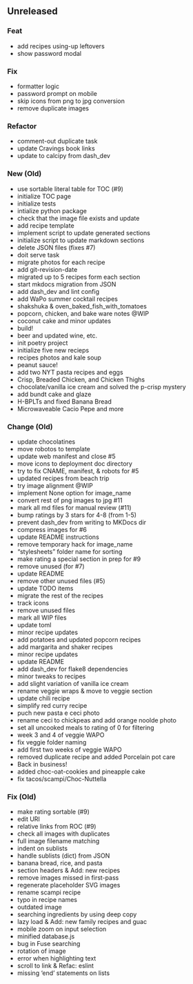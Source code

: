 ## Unreleased

### Feat

- add recipes using-up leftovers
- show password modal

### Fix

- formatter logic
- password prompt on mobile
- skip icons from png to jpg conversion
- remove duplicate images

### Refactor

- comment-out duplicate task
- update Cravings book links
- update to calcipy from dash_dev

### New (Old)

- use sortable literal table for TOC (#9)
- initialize TOC page
- initialize tests
- intialize python package
- check that the image file exists and update
- add recipe template
- implement script to update generated sections
- initialize script to update markdown sections
- delete JSON files (fixes #7)
- doit serve task
- migrate photos for each recipe
- add git-revision-date
- migrated up to 5 recipes form each section
- start mkdocs migration from JSON
- add dash_dev and lint config
- add WaPo summer cocktail recipes
- shakshuka & oven_baked_fish_with_tomatoes
- popcorn, chicken, and bake ware notes @WIP
- coconut cake and minor updates
- build!
- beer and updated wine, etc.
- init poetry project
- initialize five new recieps
- recipes photos and kale soup
- peanut sauce!
- add two NYT pasta recipes and eggs
- Crisp, Breaded Chicken, and Chicken Thighs
- chocolate/vanilla ice cream and solved the p-crisp mystery
- add bundt cake and glaze
- H-BPLTs and fixed Banana Bread
- Microwaveable Cacio Pepe and more

### Change (Old)

- update chocolatines
- move robotos to template
- update web manifest and close #5
- move icons to deployment doc directory
- try to fix CNAME, manifest, & robots for #5
- updated recipes from beach trip
- try image alignment @WIP
- implement None option for image_name
- convert rest of png images to jpg #11
- mark all md files for manual review (#11)
- bump ratings by 3 stars for 4-8 (from 1-5)
- prevent dash_dev from writing to MKDocs dir
- compress images for #6
- update README instructions
- remove temporary hack for image_name
- “stylesheets” folder name for sorting
- make rating a special section in prep for #9
- remove unused (for #7)
- update README
- remove other unused files (#5)
- update TODO items
- migrate the rest of the recipes
- track icons
- remove unused files
- mark all WIP files
- update toml
- minor recipe updates
- add potatoes and updated popcorn recipes
- add margarita and shaker recipes
- minor recipe updates
- update README
- add dash_dev for flake8 dependencies
- minor tweaks to recipes
- add slight variation of vanilla ice cream
- rename veggie wraps & move to veggie section
- update chili recipe
- simplify red curry recipe
- puch new pasta e ceci photo
- rename ceci to chickpeas and add orange noolde photo
- set all uncooked meals to rating of 0 for filtering
- week 3 and 4 of veggie WAPO
- fix veggie folder naming
- add first two weeks of veggie WAPO
- removed duplicate recipe and added Porcelain pot care
- Back in business!
- added choc-oat-cookies and pineapple cake
- fix tacos/scampi/Choc-Nuttella

### Fix (Old)

- make rating sortable (#9)
- edit URI
- relative links from ROC (#9)
- check all images with duplicates
- full image filename matching
- indent on sublists
- handle sublists (dict) from JSON
- banana bread, rice, and pasta
- section headers & Add: new recipes
- remove images missed in first-pass
- regenerate placeholder SVG images
- rename scampi recipe
- typo in recipe names
- outdated image
- searching ingredients by using deep copy
- lazy load & Add: new family recipes and guac
- mobile zoom on input selection
- minified database.js
- bug in Fuse searching
- rotation of image
- error when highlighting text
- scroll to link & Refac: eslint
- missing ‘end’ statements on lists

